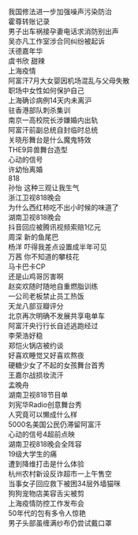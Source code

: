 我国修法进一步加强噪声污染防治  
霍尊转账记录  
男子出车祸接孕妻电话求消防别出声  
吴亦凡工作室涉合同纠纷被起诉  
沃德嘉年华  
虞书欣 甜辣  
上海疫情  
阿富汗7月大女婴因机场混乱与父母失散  
职场中女性如何保护自己  
上海确诊病例14天内未离沪  
驻香港部队刺杀集训  
南京一高校院长涉嫌婚内出轨  
阿富汗前副总统自封临时总统  
关晓彤舞台是什么魔鬼特效  
THE9异兽舞台造型  
心动的信号  
许幼怡离婚  
818  
孙怡 这种三观让我生气  
浙江卫视818晚会  
为什么西红柿吃不出小时候的味道了  
湖南卫视818晚会  
抖音回应被腾讯视频索赔1亿元  
周深 新的鱼尾巴  
杨洋 吓得我差点设置成半年可见  
万茜 你不知道的攀枝花  
马卡巴卡CP  
还是山鸡哥厉害啊  
赵奕欢随时随地自重燃脂训练  
一公司老板禁止员工热饭  
天龙八部豆瓣评分  
北京再次明确不发展共享电单车  
阿富汗央行行长自述逃跑经过  
李荣浩好稳  
郑恺火锅店被约谈  
好喜欢睡觉又好喜欢熬夜  
硬糖少女了不起的女孩舞台首秀  
王嘉尔战损妆流汗  
孟晚舟  
湖南卫视818节目单  
刘宪华Radio创意舞台秀  
人究竟可以懒成什么样  
5000名美国公民仍滞留阿富汗  
心动的信号4超前点映  
湖南卫视818晚会全阵容  
19级大学生的痛  
遭到降维打击是什么体验  
杭州农村新设反诈超市一上午售空  
当事女子回应救下被困34层外墙猫咪  
狗狗宠物店美容舌尖被剪  
上海疫情防控工作发布会  
50年代的包有多令人惊艳  
男子头部虽缠满纱布仍尝试戴口罩  
